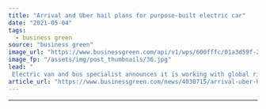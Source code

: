 ```yaml
---
title: "Arrival and Uber hail plans for purpose-built electric car"
date: "2021-05-04"
tags: 
  - business green
source: "business green"
image_url: "https://www.businessgreen.com/api/v1/wps/600fffc/01a3d59f-2b97-408a-90d5-7a4ec873ca9e/2/Arrival-Uber-Teaser-185x114.jpg"
image_fp: "/assets/img/post_thumbnails/36.jpg"
lead: "
 Electric van and bus specialist announces it is working with global ride-hailing giant to develop affordable electric vehicle for taxi fleets ..."
article_url: "https://www.businessgreen.com/news/4030715/arrival-uber-hail-plans-purpose-built-electric-car"
---
```


---
